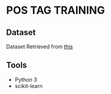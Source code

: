 # POS TAG TRAINING
## Dataset
Dataset Retrieved from [this](http://universaldependencies.org/)

## Tools
- Python 3
- scikit-learn
